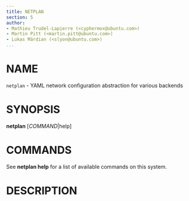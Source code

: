 ```yaml
---
title: NETPLAN
section: 5
author:
- Mathieu Trudel-Lapierre (<cyphermox@ubuntu.com>)
- Martin Pitt (<martin.pitt@ubuntu.com>)
- Lukas Märdian (<slyon@ubuntu.com>)
...
```


# NAME

`netplan` - YAML network configuration abstraction for various backends

# SYNOPSIS

**netplan** \[*COMMAND*|help\]

# COMMANDS

See **netplan help** for a list of available commands on this system.

# DESCRIPTION
